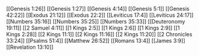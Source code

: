 [[Genesis 1:26]]
[[Genesis 1:27]]
[[Genesis 4:14]]
[[Genesis 5:1]]
[[Genesis 42:22]]
[[Exodus 21:12]]
[[Exodus 22:2]]
[[Leviticus 17:4]]
[[Leviticus 24:17]]
[[Numbers 35:16]]
[[Numbers 35:25]]
[[Numbers 35:33]]
[[Deuteronomy 19:11]]
[[2 Samuel 4:11]]
[[1 Kings 2:5]]
[[1 Kings 2:6]]
[[1 Kings 2:9]]
[[1 Kings 2:28]]
[[2 Kings 11:1]]
[[2 Kings 11:16]]
[[2 Kings 11:20]]
[[2 Chronicles 33:24]]
[[Psalms 51:4]]
[[Matthew 26:52]]
[[Romans 13:4]]
[[James 3:9]]
[[Revelation 13:10]]
